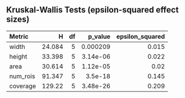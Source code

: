 ## Kruskal-Wallis Tests (epsilon-squared effect sizes)

| Metric   |       H |   df |   p_value |   epsilon_squared |
|:---------|--------:|-----:|----------:|------------------:|
| width    |  24.084 |    5 |  0.000209 |             0.015 |
| height   |  33.398 |    5 |  3.14e-06 |             0.022 |
| area     |  30.614 |    5 |  1.12e-05 |             0.02  |
| num_rois |  91.347 |    5 |  3.5e-18  |             0.145 |
| coverage | 129.22  |    5 |  3.48e-26 |             0.209 |